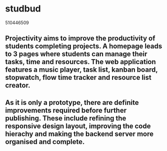 # studbud

510446509

## Projectivity aims to improve the productivity of students completing projects. A homepage leads to 3 pages where students can manage their tasks, time and resources. The web application features a music player, task list, kanban board, stopwatch, flow time tracker and resource list creator.

## As it is only a prototype, there are definite improvements required before further publishing. These include refining the responsive design layout, improving the code hierachy and making the backend server more organised and complete.
